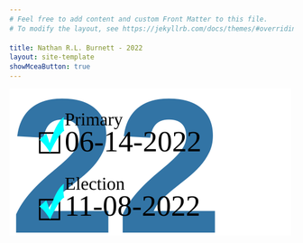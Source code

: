 ```yaml
---
# Feel free to add content and custom Front Matter to this file.
# To modify the layout, see https://jekyllrb.com/docs/themes/#overriding-theme-defaults

title: Nathan R.L. Burnett - 2022
layout: site-template
showMceaButton: true
---
```

<div class="vote_page">
    <img src="assets/images/vote-logo-black.svg" class="vote_page_image">
</div>
